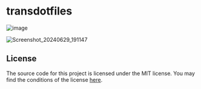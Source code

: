 # transdotfiles

![image](https://github.com/brynblack/transdotfiles/assets/49110391/3ba5a792-8460-4f05-b655-b996f7212b5f)

![Screenshot_20240629_191147](https://github.com/brynblack/transdotfiles/assets/49110391/e9037f06-393f-486d-9a16-e4bfc5b2f25e)

## License
The source code for this project is licensed under the MIT license. You may find the conditions of the license [here](LICENSE.md).
